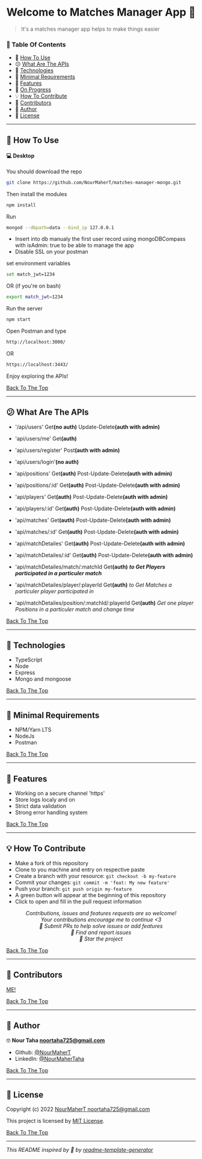 <h1 id="title" align="center">Welcome to Matches Manager App 👋</h1>

> It's a matches manager app helps to make things easier

### 🔖 Table Of Contents

- 🤔 [How To Use](#how-to-use)
- 😕 [What Are The APIs](#what-are-the-apis)
- 🚀 [Technologies](#technologies)
- 🌱 [Minimal Requirements](#minimal-requirements)
- 🎊 [Features](#features)
- 🎇 [On Progress](#features-progress)
- 💡 [How To Contribute](#how-to-contribute)
- 🤗 [Contributors](#contributors)
- 👤 [Author](#author)
- 🔏 [License](#license)

---

<h2 id="how-to-use">🤔 How To Use</h2>

#### 💻 Desktop

You should download the repo

```sh
git clone https://github.com/NourMaherT/matches-manager-mongo.git
```

Then install the modules

```sh
npm install
```

Run

```sh
mongod --dbpath=data --bind_ip 127.0.0.1
```

- Insert into db manualy the first user record using mongoDBCompass with isAdmin: true to be able to manage the app
- Disable SSL on your postman

set environment variables

```sh
set match_jwt=1234
```

OR (if you're on bash)

```sh
export match_jwt=1234
```

Run the server

```sh
npm start
```

Open Postman and type

```sh
http://localhost:3000/
```

OR

```sh
https://localhost:3443/
```

Enjoy exploring the APIs!

[Back To The Top](#title)

---

<h2 id="what-are-the-apis">😕 What Are The APIs</h2>

- '/api/users' Get<b>(no auth)</b> Update-Delete<b>(auth with admin)</b>
- 'api/users/me' Get<b>(auth)</b>
- 'api/users/register' Post<b>(auth with admin)</b>
- 'api/users/login'<b>(no auth)</b>

- 'api/positions' Get<b>(auth)</b> Post-Update-Delete<b>(auth with admin)</b>
- 'api/positions/:id' Get<b>(auth)</b> Post-Update-Delete<b>(auth with admin)</b>

- 'api/players' Get<b>(auth)</b> Post-Update-Delete<b>(auth with admin)</b>
- 'api/players/:id' Get<b>(auth)</b> Post-Update-Delete<b>(auth with admin)</b>

- 'api/matches' Get<b>(auth)</b> Post-Update-Delete<b>(auth with admin)</b>
- 'api/matches/:id' Get<b>(auth)</b> Post-Update-Delete<b>(auth with admin)</b>

- 'api/matchDetailes' Get<b>(auth)</b> Post-Update-Delete<b>(auth with admin)</b>
- 'api/matchDetailes/:id' Get<b>(auth)</b> Post-Update-Delete<b>(auth with admin)</b>
- 'api/matchDetailes/match/:matchId Get<b>(auth)</b> <b><i>to Get Players participated in a particuler match</i></b>
- 'api/matchDetailes/player/:playerId Get<b>(auth)</b> <i>to Get Matches a particuler player participated in</i>
- 'api/matchDetailes/position/:matchId/:playerId Get<b>(auth)</b> <i>Get one player Positions in a particuler match and change time</i>

[Back To The Top](#title)

---

<h2 id="technologies">🚀 Technologies</h2>

- TypeScript
- Node
- Express
- Mongo and mongoose

[Back To The Top](#title)

---

<h2 id="minimal-requirements">🌱 Minimal Requirements</h2>

- NPM/Yarn LTS
- NodeJs
- Postman

[Back To The Top](#title)

---

<h2 id="features">🎊 Features</h2>

- Working on a secure channel 'https'
- Store logs localy and on
- Strict data validation
- Strong error handling system

[Back To The Top](#title)

---

<h2 id="how-to-contribute">💡 How To Contribute</h2>

- Make a fork of this repository
- Clone to you machine and entry on respective paste
- Create a branch with your resource: `git checkout -b my-feature`
- Commit your changes: `git commit -m 'feat: My new feature'`
- Push your branch: `git push origin my-feature`
- A green button will appear at the beginning of this repository
- Click to open and fill in the pull request information

<p align="center">
<i>Contributions, issues and features requests are so welcome!</i><br />
<i>Your contributions encourage me to continue <3</i><br />
<i>📮 Submit PRs to help solve issues or add features</i><br />
<i>🐛 Find and report issues</i><br />
<i>🌟 Star the project</i><br />
</p>

[Back To The Top](#title)

---

<h2 id="contributors">🤗 Contributors</h2>

<p>

<a href="https://github.com/NourMaherT">ME!

</p>

[Back To The Top](#title)

---

<h2 id="author">👤 Author</h2>

🤓 **Nour Taha <noortaha725@gmail.com>**

- Github: [@NourMaherT](https://github.com/NourMaherT)
- LinkedIn: [@NourMaherTaha](https://www.linkedin.com/in/nour-taha-)

[Back To The Top](#title)

---

<h2 id="license">🔏 License</h2>

Copyright (c) 2022 [NourMaherT <noortaha725@gmail.com>](https://github.com/NourMaherT)

This project is licensed by [MIT License](https://api.github.com/licenses/mit).

[Back To The Top](#title)

---

_This README inspired by 💟 by [readme-template-generator](https://github.com/Mikael-R/readme-template-generator)_
